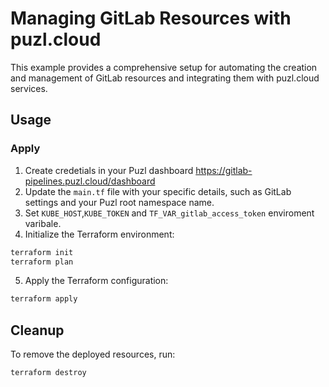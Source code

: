 # Managing GitLab Resources with puzl.cloud

This example provides a comprehensive setup for automating the creation and management of GitLab resources and integrating them with puzl.cloud services.

## Usage

### Apply

1. Create credetials in your Puzl dashboard https://gitlab-pipelines.puzl.cloud/dashboard
2. Update the `main.tf` file with your specific details, such as GitLab settings and your Puzl root namespace name.
3. Set `KUBE_HOST`,`KUBE_TOKEN` and `TF_VAR_gitlab_access_token` enviroment varibale.
4. Initialize the Terraform environment:

```bash
terraform init
terraform plan
```

5. Apply the Terraform configuration:

```bash
terraform apply
```

## Cleanup

To remove the deployed resources, run:

```bash
terraform destroy
```
